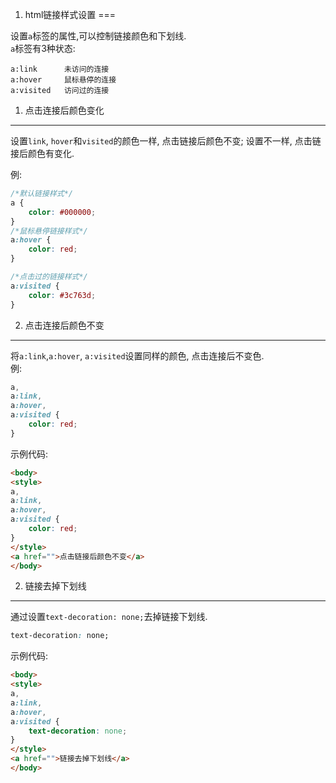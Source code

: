 1. html链接样式设置
===

设置`a`标签的属性,可以控制链接颜色和下划线.      
`a`标签有3种状态:   

	a:link		未访问的连接
	a:hover		鼠标悬停的连接
	a:visited 	访问过的连接

1. 点击连接后颜色变化
---

设置`link`, `hover`和`visited`的颜色一样, 点击链接后颜色不变; 设置不一样, 点击链接后颜色有变化.     

例:
```css
/*默认链接样式*/
a {
    color: #000000;
}
/*鼠标悬停链接样式*/
a:hover {
    color: red;
}

/*点击过的链接样式*/
a:visited {
    color: #3c763d;
}
```

2. 点击连接后颜色不变
---

将`a:link`,`a:hover`, `a:visited`设置同样的颜色, 点击连接后不变色.   
例:  

```css
a,
a:link,
a:hover,
a:visited {
    color: red;
}
```

示例代码:
```html
<body>
<style>
a,
a:link,
a:hover,
a:visited {
    color: red;
}
</style> 
<a href="">点击链接后颜色不变</a>  
</body>
```

2. 链接去掉下划线
---
通过设置`text-decoration: none;`去掉链接下划线.
```css
text-decoration: none;
```
示例代码:
```html
<body>
<style>
a,
a:link,
a:hover,
a:visited {
    text-decoration: none;
}
</style> 
<a href="">链接去掉下划线</a>  
</body>
```